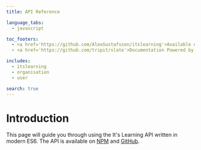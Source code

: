 ```yaml
---
title: API Reference

language_tabs:
  - javascript

toc_footers:
  - <a href='https://github.com/AlexGustafsson/itslearning'>Available on Github</a>
  - <a href='https://github.com/tripit/slate'>Documentation Powered by Slate</a>

includes:
  - itslearning
  - organisation
  - user

search: true
---
```


# Introduction

This page will guide you through using the It's Learning API written in modern ES6.
The API is available on [NPM](https://www.npmjs.com/package/itslearning) and [GitHub](https://github.com/AlexGustafsson/itslearning).
